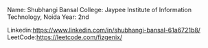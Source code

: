Name: Shubhangi Bansal
College: Jaypee Institute of Information Technology, Noida
Year: 2nd

Linkedin:https://www.linkedin.com/in/shubhangi-bansal-61a6721b8/
LeetCode:https://leetcode.com/fizgenix/
